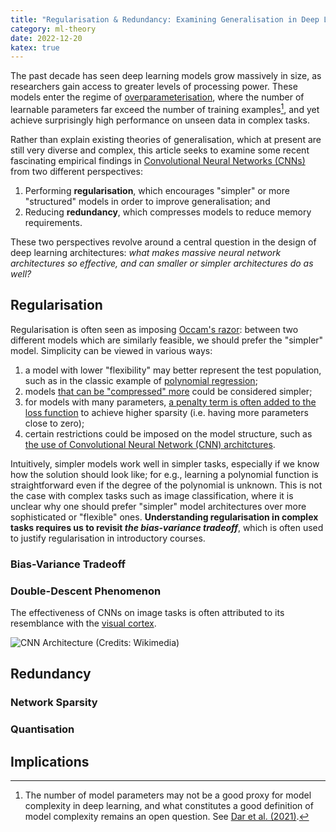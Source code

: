 ```yaml
---
title: "Regularisation & Redundancy: Examining Generalisation in Deep Learning"
category: ml-theory
date: 2022-12-20
katex: true
---
```


The past decade has seen deep learning models grow massively in size, as researchers gain access to greater levels of processing power. These models enter the regime of [overparameterisation][topml], where the number of learnable parameters far exceed the number of training examples[^op-fn], and yet achieve surprisingly high performance on unseen data in complex tasks.

Rather than explain existing theories of generalisation, which at present are still very diverse and complex, this article seeks to examine some recent fascinating empirical findings in [Convolutional Neural Networks (CNNs)][cnn] from two different perspectives:

1. Performing **regularisation**, which encourages "simpler" or more "structured" models in order to improve generalisation; and
2. Reducing **redundancy**, which compresses models to reduce memory requirements.

These two perspectives revolve around a central question in the design of deep learning architectures: _what makes massive neural network architectures so effective, and can smaller or simpler architectures do as well?_

[topml]: https://arxiv.org/abs/2109.02355 "A Farewell to the Bias-Variance Tradeoff? An
Overview of the Theory of Overparameterized Machine Learning"
[cnn]: https://en.wikipedia.org/wiki/Convolutional_neural_network "Convolutional neural network"

[^op-fn]: The number of model parameters may not be a good proxy for model complexity in deep learning, and what constitutes a good definition of model complexity remains an open question. See [Dar et al. (2021)][topml].

## Regularisation

Regularisation is often seen as imposing [Occam's razor][occam]: between two different models which are similarly feasible, we should prefer the "simpler" model. Simplicity can be viewed in various ways:

1. a model with lower "flexibility" may better represent the test population, such as in the classic example of [polynomial regression][uf-of];
2. models [that can be "compressed" more][mdl] could be considered simpler;
3. for models with many parameters, [a penalty term is often added to the loss function][ridge] to achieve higher sparsity (i.e. having more parameters close to zero);
4. certain restrictions could be imposed on the model structure, such as [the use of Convolutional Neural Network (CNN) architctures][cnn].

Intuitively, simpler models work well in simpler tasks, especially if we know how the solution should look like; for e.g., learning a polynomial function is straightforward even if the degree of the polynomial is unknown. This is not the case with complex tasks such as image classification, where it is unclear why one should prefer "simpler" model architectures over more sophisticated or "flexible" ones. **Understanding regularisation in complex tasks requires us to revisit _the bias-variance tradeoff_**, which is often used to justify regularisation in introductory courses.

[occam]: https://en.wikipedia.org/wiki/Occam%27s_razor "Occam's razor"
[uf-of]: https://scikit-learn.org/stable/auto_examples/model_selection/plot_underfitting_overfitting.html "Underfitting vs. Overfitting"
[mdl]: https://en.wikipedia.org/wiki/Minimum_description_length "Minimum description length"
[ridge]: https://en.wikipedia.org/wiki/Ridge_regression "Ridge regression"

### Bias-Variance Tradeoff

### Double-Descent Phenomenon

The effectiveness of CNNs on image tasks is often attributed to its resemblance with the [visual cortex][vis-cor].

![CNN Architecture (Credits: [Wikimedia](https://commons.wikimedia.org/wiki/File:Typical_cnn.png))][cnn-arch]

[vis-cor]: https://en.wikipedia.org/wiki/Visual_cortex "Visual cortex"
[cnn-arch]: /public/ml-theory/regularisation-redundancy/cnn-arch.png

## Redundancy

### Network Sparsity

### Quantisation

## Implications
